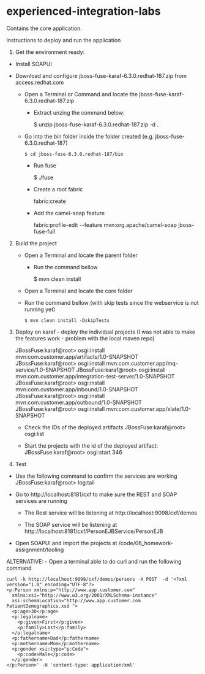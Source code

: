 # experienced-integration-labs

Contains the core application.

Instructions to deploy and run the application

1. Get the environment ready:

 - Install SOAPUI
 
 - Download and configure jboss-fuse-karaf-6.3.0.redhat-187.zip from access.redhat.com
    - Open a Terminal or Command and locate the jboss-fuse-karaf-6.3.0.redhat-187.zip
	  - Extract unzing the command below:
	
		  $ unzip jboss-fuse-karaf-6.3.0.redhat-187.zip -d .
      
    - Go into the bin folder inside the folder created (e.g. jboss-fuse-6.3.0.redhat-187)
		
		  $ cd jboss-fuse-6.3.0.redhat-187/bin
		
	  - Run fuse
	
		  $ ./fuse
		  
	  - Create a root fabric
	  
	  	fabric:create
	  
	  - Add the camel-soap feature
	  	
		fabric:profile-edit --feature mvn:org.apache/camel-soap jboss-fuse-full
    

2. Build the project

  	- Open a Terminal and locate the parent folder
	  - Run the command bellow
		
		  $ mvn clean install
    
	- Open a Terminal and locate the core folder
	- Run the command bellow (with skip tests since the webservice is not running yet)
		
		  $ mvn clean install -DskipTests
		
3. Deploy on karaf - deploy the individual projects (I was not able to make the features work - problem with the local maven repo)
		
	JBossFuse:karaf@root> osgi:install mvn:com.customer.app/artifacts/1.0-SNAPSHOT
	JBossFuse:karaf@root> osgi:install mvn:com.customer.app/mq-service/1.0-SNAPSHOT
	JBossFuse:karaf@root> osgi:install mvn:com.customer.app/integration-test-server/1.0-SNAPSHOT
	JBossFuse:karaf@root> osgi:install mvn:com.customer.app/inbound/1.0-SNAPSHOT
	JBossFuse:karaf@root> osgi:install mvn:com.customer.app/outbound/1.0-SNAPSHOT
	JBossFuse:karaf@root> osgi:install mvn:com.customer.app/xlate/1.0-SNAPSHOT
	
	- Check the IDs of the deployed artifacts
		JBossFuse:karaf@root> osgi:list
	
	- Start the projects with the id of the deployed artifact:
		JBossFuse:karaf@root> osgi:start 346
	
    
4. Test

  - Use the following command to confirm the services are working
  	JBossFuse:karaf@root> log:tail

  - Go to http://localhost:8181/cxf to make sure the REST and SOAP services are running
	
	- The Rest service will be listening at http://localhost:9098/cxf/demos
	
	- The SOAP service will be listening at http://localhost:8181/cxf/PersonEJBService/PersonEJB
	
  - Open SOAPUI and import the projects at /code/06_homework-assignment/tooling
  
  ALTERNATIVE:
	- Open a terminal able to do curl and run the following command
  
    curl -k http://localhost:9098/cxf/demos/persons -X POST  -d '<?xml version="1.0" encoding="UTF-8"?>
    <p:Person xmlns:p="http://www.app.customer.com"
      xmlns:xsi="http://www.w3.org/2001/XMLSchema-instance"
      xsi:schemaLocation="http://www.app.customer.com PatientDemographics.xsd ">
      <p:age>30</p:age>
      <p:legalname>
        <p:given>First</p:given>
        <p:family>Last</p:family>
      </p:legalname>
      <p:fathername>Dad</p:fathername>
      <p:mothername>Mom</p:mothername>
      <p:gender xsi:type="p:Code">
        <p:code>Male</p:code>
      </p:gender>
    </p:Person>' -H 'content-type: application/xml'
    
      


		
